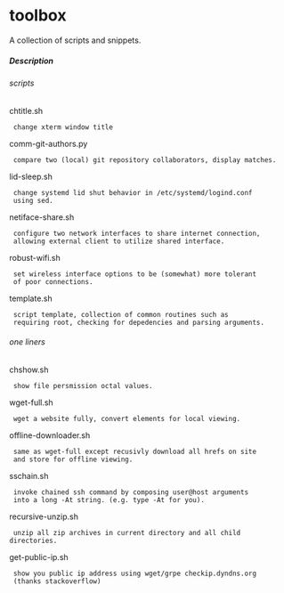 toolbox
=======

A collection of scripts and snippets.

##### Description

###### scripts

chtitle.sh
     
     change xterm window title

comm-git-authors.py
     
     compare two (local) git repository collaborators, display matches.
     
lid-sleep.sh

     change systemd lid shut behavior in /etc/systemd/logind.conf
     using sed.
     
netiface-share.sh

     configure two network interfaces to share internet connection,
     allowing external client to utilize shared interface.
     
robust-wifi.sh

     set wireless interface options to be (somewhat) more tolerant 
     of poor connections.

template.sh

     script template, collection of common routines such as 
     requiring root, checking for depedencies and parsing arguments.

###### one liners

chshow.sh

     show file persmission octal values.
     
wget-full.sh

     wget a website fully, convert elements for local viewing.

offline-downloader.sh

     same as wget-full except recusivly download all hrefs on site
     and store for offline viewing. 

sschain.sh

     invoke chained ssh command by composing user@host arguments 
     into a long -At string. (e.g. type -At for you).
     
recursive-unzip.sh

     unzip all zip archives in current directory and all child directories.

get-public-ip.sh

     show you public ip address using wget/grpe checkip.dyndns.org 
     (thanks stackoverflow)
